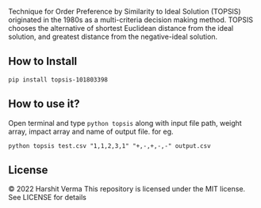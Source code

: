 Technique for Order Preference by Similarity to Ideal Solution (TOPSIS) originated in the 1980s as a multi-criteria decision making method. TOPSIS chooses the alternative of shortest Euclidean distance from the ideal solution, and greatest distance from the negative-ideal solution. 

## How to Install
```
pip install topsis-101803398
```

## How to use it?
Open terminal and type `python topsis` along with input file path, weight array, impact array and name of output file. for eg. 
```
python topsis test.csv "1,1,2,3,1" "+,-,+,-,-" output.csv
```


## License
©  2022 Harshit Verma
This repository is licensed under the MIT license. See LICENSE for details
